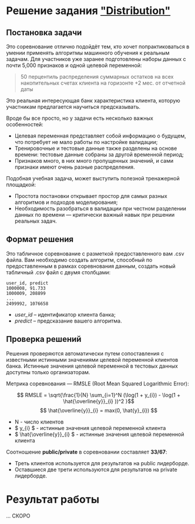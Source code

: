 # Решение задания ["Distribution"](https://ods.ai/competitions/data-fusion2025-distribution)

## Постановка задачи

Это соревнование отлично подойдёт тем, кто хочет попрактиковаться в умении применять алгоритмы машинного обучения к реальным задачам. Для участников уже заранее подготовлены наборы данных с почти 5,000 признаков и одной целевой переменной:
> 50 перцентиль распределения суммарных остатков на всех накопительных счетах клиента на горизонте +2 мес. от отчетной даты

Это реальная интересующая банк характеристика клиента, которую участникам предлагается научиться предсказывать.

Вроде бы все просто, но у задачи есть несколько важных особенностей:
* Целевая переменная представляет собой информацию о будущем, что потребует не мало работы по настройке валидации;
* Тренировочные и тестовые данные также разделены на основе времени: тестовые данные собраны за другой временной период;
* Признаков много, в них много пропущенных значений, и сами признаки имеют очень разные распределения.

Подобная учебная задача, может выступить полезной тренажерной площадкой: 

* Простота постановки открывает простор для самых разных алгоритмов и подходов моделирования; 
* Необходимость разобраться в валидации при честном разделении данных по времени — критически важный навык при решении реальных задач.

## Формат решения 

Это табличное соревнование с разметкой предоставленного вам .csv файла. Вам необходимо создать алгоритм, способный по предоставленным в рамках соревнования данным, создать новый табличный .csv файл с двумя столбцами:
```
user_id, predict
1000008, 91.733
1000009, 208899
...
2499992, 1076658
```

* _user_id_ – идентификатор клиента банка;
* _predict_ – предсказание вашего алгоритма.

## Проверка решений

Решения проверяются автоматически путем сопоставления с известными истинными значениями целевой переменной клиентов банка. Истинные значения целевой переменной в тестовых данных доступны только организаторам.

Метрика соревнования — RMSLE (Root Mean Squared Logarithmic Error):

$$ RMSLE = \sqrt{\frac{1}{N} \sum_{i=1}^N (\log(1 + y_{i}) - \log(1 + \hat{\overline{y}}_{i} ))^2 }$$
$$ \hat{\overline{y}}_{i} = max(0, \hat{y}_{i}) $$
* N - число клиентов
* $ y_{i} $ - истинные значения целевой переменной клиента
* $ \hat{\overline{y}}_{i} $ - истинные значения целевой переменной клиента

Соотношение __public/private__ в соревновании составляет __33/67__: 
* Треть клиентов используется для результатов на public лидерборде. 
* Оставшиеся две трети используются для результатов на private лидерборде.

# Результат работы

... СКОРО
